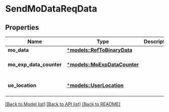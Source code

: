 # SendMoDataReqData

## Properties
Name | Type | Description | Notes
------------ | ------------- | ------------- | -------------
**mo_data** | [***models::RefToBinaryData**](RefToBinaryData.md) |  | 
**mo_exp_data_counter** | [***models::MoExpDataCounter**](MoExpDataCounter.md) |  | [optional] [default to None]
**ue_location** | [***models::UserLocation**](UserLocation.md) |  | [optional] [default to None]

[[Back to Model list]](../README.md#documentation-for-models) [[Back to API list]](../README.md#documentation-for-api-endpoints) [[Back to README]](../README.md)


